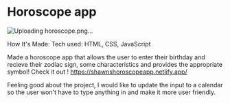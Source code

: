 # Horoscope app

![Uploading horoscope.png…]()


How It's Made:
Tech used: HTML, CSS, JavaScript

Made a horoscope app that allows the user to enter their birthday and recieve their zodiac sign, some characteristics and provides the appropriate symbol! 
Check it out ! https://shawnshoroscopeapp.netlify.app/

Feeling good about the project, I would like to update the input to a calendar so the user won't have to type anything in and make it more user friendly.

